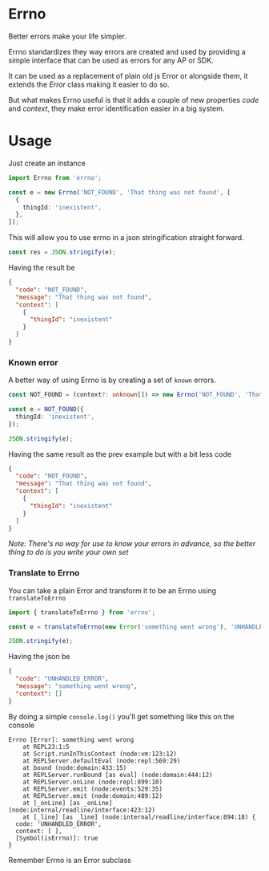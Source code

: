 # Errno
Better errors make your life simpler.

Errno standardizes they way errors are created and used by providing
a simple interface that can be used as errors for any AP or SDK.

It can be used as a replacement of plain old js Error or alongside
them, it extends the *Error* class making it easier to do so.

But what makes Errno useful is that it adds a couple of new properties
*code* and *context*, they make error identification easier in a
big system.

# Usage

Just create an instance
```typescript
import Errno from 'errno';

const e = new Errno('NOT_FOUND', 'That thing was not found', [
  {
    thingId: 'inexistent',
  },
]);
```
This will allow you to use errno in a json stringification straight
forward.

```typescript
const res = JSON.stringify(e);
```
Having the result be

```json
{
  "code": "NOT_FOUND",
  "message": "That thing was not found",
  "context": [
    {
      "thingId": "inexistent"
    }
  ]
}
```

### Known error
A better way of using Errno is by creating a set of `known` errors.

```typescript
const NOT_FOUND = (context?: unknown[]) => new Errno('NOT_FOUND', 'That thing was not found', context);

const e = NOT_FOUND({
  thingId: 'inexistent',
});

JSON.stringify(e);
```
Having the same result as the prev example but with a bit less code
```json
{
  "code": "NOT_FOUND",
  "message": "That thing was not found",
  "context": [
    {
      "thingId": "inexistent"
    }
  ]
}
```

_Note: There's no way for use to know your errors in advance, so the better
thing to do is you write your own set_

### Translate to Errno
You can take a plain Error and transform it to be an Errno using `translateToErrno`

```typescript
import { translateToErrno } from 'errno';

const e = translateToErrno(new Error('something went wrong'), 'UNHANDLED_ERROR');

JSON.stringify(e);
```
Having the json be
```json
{
  "code": "UNHANDLED_ERROR",
  "message": "something went wrong",
  "context": []
}
```
By doing a simple `console.log()` you'll get something like this on the console
```
Errno [Error]: something went wrong
    at REPL23:1:5
    at Script.runInThisContext (node:vm:123:12)
    at REPLServer.defaultEval (node:repl:569:29)
    at bound (node:domain:433:15)
    at REPLServer.runBound [as eval] (node:domain:444:12)
    at REPLServer.onLine (node:repl:899:10)
    at REPLServer.emit (node:events:529:35)
    at REPLServer.emit (node:domain:489:12)
    at [_onLine] [as _onLine] (node:internal/readline/interface:423:12)
    at [_line] [as _line] (node:internal/readline/interface:894:18) {
  code: 'UNHANDLED_ERROR',
  context: [ ],
  [Symbol(isErrno)]: true
}
```
Remember Errno is an Error subclass
